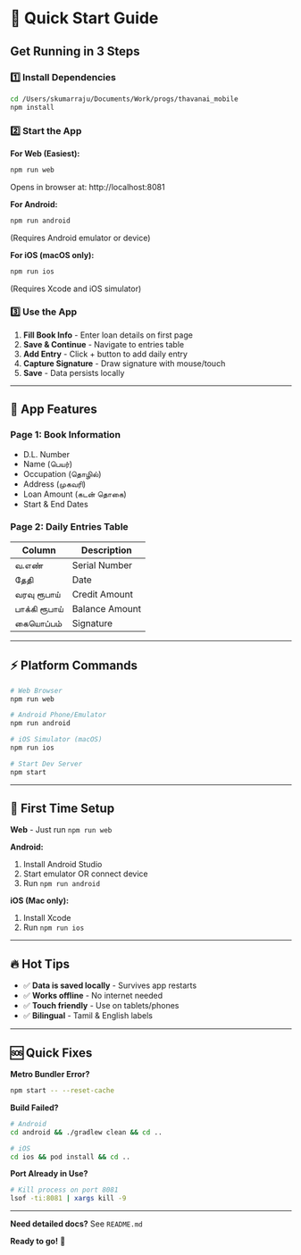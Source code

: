 # 🚀 Quick Start Guide

## Get Running in 3 Steps

### 1️⃣ Install Dependencies
```bash
cd /Users/skumarraju/Documents/Work/progs/thavanai_mobile
npm install
```

### 2️⃣ Start the App

**For Web (Easiest):**
```bash
npm run web
```
Opens in browser at: http://localhost:8081

**For Android:**
```bash
npm run android
```
(Requires Android emulator or device)

**For iOS (macOS only):**
```bash
npm run ios
```
(Requires Xcode and iOS simulator)

### 3️⃣ Use the App

1. **Fill Book Info** - Enter loan details on first page
2. **Save & Continue** - Navigate to entries table
3. **Add Entry** - Click + button to add daily entry
4. **Capture Signature** - Draw signature with mouse/touch
5. **Save** - Data persists locally

---

## 📱 App Features

### Page 1: Book Information
- D.L. Number
- Name (பெயர்)
- Occupation (தொழில்)
- Address (முகவரி)
- Loan Amount (கடன் தொகை)
- Start & End Dates

### Page 2: Daily Entries Table
| Column | Description |
|--------|-------------|
| வ.எண் | Serial Number |
| தேதி | Date |
| வரவு ரூபாய் | Credit Amount |
| பாக்கி ரூபாய் | Balance Amount |
| கையொப்பம் | Signature |

---

## ⚡ Platform Commands

```bash
# Web Browser
npm run web

# Android Phone/Emulator
npm run android

# iOS Simulator (macOS)
npm run ios

# Start Dev Server
npm start
```

---

## 🎯 First Time Setup

**Web** - Just run `npm run web`

**Android:**
1. Install Android Studio
2. Start emulator OR connect device
3. Run `npm run android`

**iOS (Mac only):**
1. Install Xcode
2. Run `npm run ios`

---

## 🔥 Hot Tips

- ✅ **Data is saved locally** - Survives app restarts
- ✅ **Works offline** - No internet needed
- ✅ **Touch friendly** - Use on tablets/phones
- ✅ **Bilingual** - Tamil & English labels

---

## 🆘 Quick Fixes

**Metro Bundler Error?**
```bash
npm start -- --reset-cache
```

**Build Failed?**
```bash
# Android
cd android && ./gradlew clean && cd ..

# iOS
cd ios && pod install && cd ..
```

**Port Already in Use?**
```bash
# Kill process on port 8081
lsof -ti:8081 | xargs kill -9
```

---

**Need detailed docs?** See `README.md`

**Ready to go!** 🎉


